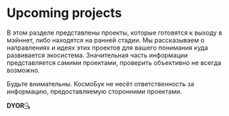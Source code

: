 # Upcoming projects

В этом разделе представлены проекты, которые готовятся к выходу в мэйннет, либо находятся на ранней стадии.  Мы рассказываем о направлениях и идеях этих проектов для вашего понимания куда развивается экосистема. Значительная часть информации представляется самими проектами, проверить объективно не всегда возможно.

Будьте внимательны. КосмоБук не несёт ответственность за информацию, предоставляемую сторонними проектами.&#x20;

**DYOR**[🔍](https://www.emojiall.com/ru/emoji/%F0%9F%94%8D)
